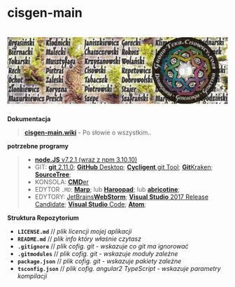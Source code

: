 # cisgen-main

# ![](docs/cisgen.logo.jpg)

**Dokumentacja**
> [**cisgen-main.wiki**](https://github.com/Cisowscy/cisgen-main/wiki) - Po słowie o wszystkim..

**potrzebne programy**

>- [**node.JS**  v7.2.1 (wraz z npm 3.10.10)](https://nodejs.org/en/download/current/)
>- GIT: [**git** 2.11.0](https://git-scm.com/downloads); [**GitHub** Desktop](https://desktop.github.com/); [**Cycligent** git Tool](https://www.cycligent.com/git-tool); [**Git**Kraken](https://www.gitkraken.com/); [**SourceTree**](https://www.sourcetreeapp.com/); 
>- KONSOLA: [**CMD**er](http://cmder.net/)
>- EDYTOR `.MD`:  [**Marp**](https://yhatt.github.io/marp/); lub [**Haroopad**](http://pad.haroopress.com/); lub  [**abricotine**](http://abricotine.brrd.fr/); 
> - EDYTORY:  [JetBrains**WebStorm**](https://www.jetbrains.com/webstorm/);  [**Visual Studio** 2017 Release Candidate](https://www.visualstudio.com/pl/vs/visual-studio-2017-rc/);  [**Visual Studio** Code](https://code.visualstudio.com/insiders);  [**Atom**](https://atom.io/beta); 

**Struktura Repozytorium** 
- **`LICENSE.md`** // *plik licencji mojej aplikacji*
- **`README.md`** // *plik info który właśnie czytasz*
- **`.gitignore`** // *plik cofig. git - wskazuje co git ma ignorować*
- **`.gitmodules`** // *plik cofig. git - wskazuje moduły zależne*
- **`package.json`** // *plik cofig. git - wskazuje pakiety zależne*
-  **`tsconfig.json`** // *plik cofig. angular2 TypeScript - wskazuje parametry kompilacji*
